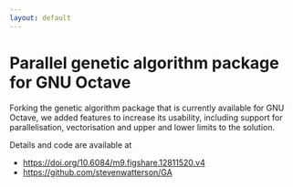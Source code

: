 ```yaml
---
layout: default
---
```


# Parallel genetic algorithm package for GNU Octave

Forking the genetic algorithm package that is currently available for GNU Octave, we added features to increase its usability, including support for parallelisation, vectorisation and upper and lower limits to the solution. 

Details and code are available at 
- https://doi.org/10.6084/m9.figshare.12811520.v4
- https://github.com/stevenwatterson/GA
